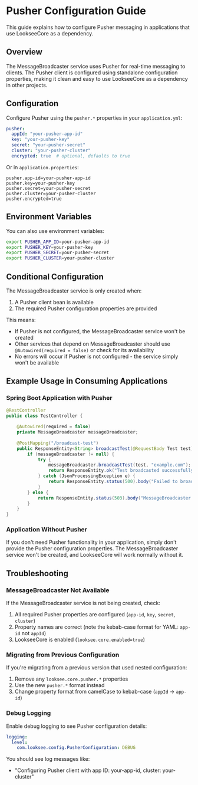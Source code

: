# Pusher Configuration Guide

This guide explains how to configure Pusher messaging in applications that use LookseeCore as a dependency.

## Overview

The MessageBroadcaster service uses Pusher for real-time messaging to clients. The Pusher client is configured using standalone configuration properties, making it clean and easy to use LookseeCore as a dependency in other projects.

## Configuration

Configure Pusher using the `pusher.*` properties in your `application.yml`:

```yaml
pusher:
  appId: "your-pusher-app-id"
  key: "your-pusher-key"
  secret: "your-pusher-secret"
  cluster: "your-pusher-cluster"
  encrypted: true  # optional, defaults to true
```

Or in `application.properties`:

```properties
pusher.app-id=your-pusher-app-id
pusher.key=your-pusher-key
pusher.secret=your-pusher-secret
pusher.cluster=your-pusher-cluster
pusher.encrypted=true
```

## Environment Variables

You can also use environment variables:

```bash
export PUSHER_APP_ID=your-pusher-app-id
export PUSHER_KEY=your-pusher-key
export PUSHER_SECRET=your-pusher-secret
export PUSHER_CLUSTER=your-pusher-cluster
```

## Conditional Configuration

The MessageBroadcaster service is only created when:

1. A Pusher client bean is available
2. The required Pusher configuration properties are provided

This means:
- If Pusher is not configured, the MessageBroadcaster service won't be created
- Other services that depend on MessageBroadcaster should use `@Autowired(required = false)` or check for its availability
- No errors will occur if Pusher is not configured - the service simply won't be available

## Example Usage in Consuming Applications

### Spring Boot Application with Pusher

```java
@RestController
public class TestController {
    
    @Autowired(required = false)
    private MessageBroadcaster messageBroadcaster;
    
    @PostMapping("/broadcast-test")
    public ResponseEntity<String> broadcastTest(@RequestBody Test test) {
        if (messageBroadcaster != null) {
            try {
                messageBroadcaster.broadcastTest(test, "example.com");
                return ResponseEntity.ok("Test broadcasted successfully");
            } catch (JsonProcessingException e) {
                return ResponseEntity.status(500).body("Failed to broadcast test");
            }
        } else {
            return ResponseEntity.status(503).body("MessageBroadcaster not available - Pusher not configured");
        }
    }
}
```

### Application Without Pusher

If you don't need Pusher functionality in your application, simply don't provide the Pusher configuration properties. The MessageBroadcaster service won't be created, and LookseeCore will work normally without it.

## Troubleshooting

### MessageBroadcaster Not Available

If the MessageBroadcaster service is not being created, check:

1. All required Pusher properties are configured (`app-id`, `key`, `secret`, `cluster`)
2. Property names are correct (note the kebab-case format for YAML: `app-id` not `appId`)
3. LookseeCore is enabled (`looksee.core.enabled=true`)

### Migrating from Previous Configuration

If you're migrating from a previous version that used nested configuration:

1. Remove any `looksee.core.pusher.*` properties 
2. Use the new `pusher.*` format instead
3. Change property format from camelCase to kebab-case (`appId` → `app-id`)

### Debug Logging

Enable debug logging to see Pusher configuration details:

```yaml
logging:
  level:
    com.looksee.config.PusherConfiguration: DEBUG
```

You should see log messages like:
- "Configuring Pusher client with app ID: your-app-id, cluster: your-cluster" 